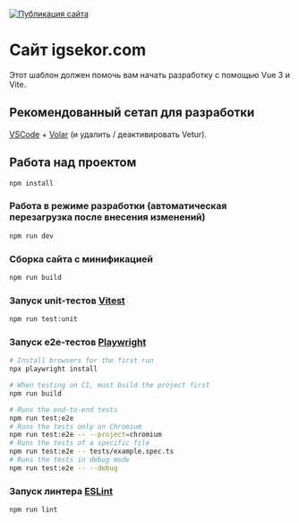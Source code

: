 [![Публикация сайта](https://github.com/igsekor/igsekor_com/actions/workflows/product-deploy.yml/badge.svg)](https://github.com/igsekor/igsekor_com/actions/workflows/product-deploy.yml)

# Сайт igsekor.com

Этот шаблон должен помочь вам начать разработку с помощью Vue 3 и Vite.

## Рекомендованный сетап для разработки

[VSCode](https://code.visualstudio.com/) + [Volar](https://marketplace.visualstudio.com/items?itemName=Vue.volar) (и удалить / деактивировать Vetur).

## Работа над проектом

```sh
npm install
```

### Работа в режиме разработки (автоматическая перезагрузка после внесения изменений)

```sh
npm run dev
```

### Сборка сайта с минификацией

```sh
npm run build
```

### Запуск unit-тестов [Vitest](https://vitest.dev/)

```sh
npm run test:unit
```

### Запуск e2e-тестов [Playwright](https://playwright.dev)

```sh
# Install browsers for the first run
npx playwright install

# When testing on CI, must build the project first
npm run build

# Runs the end-to-end tests
npm run test:e2e
# Runs the tests only on Chromium
npm run test:e2e -- --project=chromium
# Runs the tests of a specific file
npm run test:e2e -- tests/example.spec.ts
# Runs the tests in debug mode
npm run test:e2e -- --debug
```

### Запуск линтера [ESLint](https://eslint.org/)

```sh
npm run lint
```
